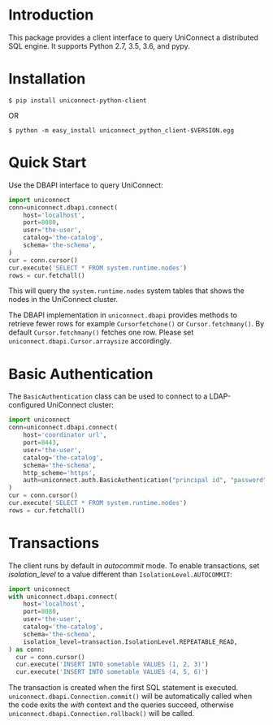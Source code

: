 # Introduction

This package provides a client interface to query UniConnect
a distributed SQL engine. It supports Python 2.7, 3.5, 3.6, and pypy.

# Installation

```
$ pip install uniconnect-python-client
```
OR

```
$ python -m easy_install uniconnect_python_client-$VERSION.egg
```

# Quick Start

Use the DBAPI interface to query UniConnect:

```python
import uniconnect
conn=uniconnect.dbapi.connect(
    host='localhost',
    port=8080,
    user='the-user',
    catalog='the-catalog',
    schema='the-schema',
)
cur = conn.cursor()
cur.execute('SELECT * FROM system.runtime.nodes')
rows = cur.fetchall()
```

This will query the `system.runtime.nodes` system tables that shows the nodes
in the UniConnect cluster.

The DBAPI implementation in `uniconnect.dbapi` provides methods to retrieve fewer
rows for example `Cursorfetchone()` or `Cursor.fetchmany()`. By default
`Cursor.fetchmany()` fetches one row. Please set
`uniconnect.dbapi.Cursor.arraysize` accordingly.

# Basic Authentication
The `BasicAuthentication` class can be used to connect to a LDAP-configured UniConnect
cluster:

```python
import uniconnect
conn=uniconnect.dbapi.connect(
    host='coordinator url',
    port=8443,
    user='the-user',
    catalog='the-catalog',
    schema='the-schema',
    http_scheme='https',
    auth=uniconnect.auth.BasicAuthentication("principal id", "password"),
)
cur = conn.cursor()
cur.execute('SELECT * FROM system.runtime.nodes')
rows = cur.fetchall()
```

# Transactions
The client runs by default in *autocommit* mode. To enable transactions, set
*isolation_level* to a value different than `IsolationLevel.AUTOCOMMIT`:

```python
import uniconnect
with uniconnect.dbapi.connect(
    host='localhost',
    port=8080,
    user='the-user',
    catalog='the-catalog',
    schema='the-schema',
    isolation_level=transaction.IsolationLevel.REPEATABLE_READ,
) as conn:
  cur = conn.cursor()
  cur.execute('INSERT INTO sometable VALUES (1, 2, 3)')
  cur.execute('INSERT INTO sometable VALUES (4, 5, 6)')
```

The transaction is created when the first SQL statement is executed.
`uniconnect.dbapi.Connection.commit()` will be automatically called when the code
exits the *with* context and the queries succeed, otherwise
`uniconnect.dbapi.Connection.rollback()` will be called.
